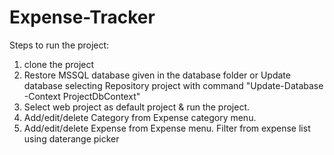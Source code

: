 # Expense-Tracker

Steps to run the project:
1. clone the project
2. Restore MSSQL database given in the database folder or Update database selecting Repository project with command "Update-Database -Context ProjectDbContext"
3. Select web project as default project & run the project.
4. Add/edit/delete Category from Expense category menu.
5. Add/edit/delete Expense from Expense menu. Filter from expense list using daterange picker